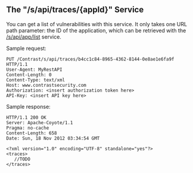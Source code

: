 <!--
title: "Get Application Vulnerabilities"
description: "Information on how to get application vulnerabilities"
tags: "tools vulnerability API v1"
-->

## The "/s/api/traces/{appld}" Service

You can get a list of vulnerabilities with this service. It only takes one URL path parameter: the ID of the application, which can be retrieved with the [/s/api/app/list](tools-apiapps.html#monitor) service.

Sample request:

```
PUT /Contrast/s/api/traces/b4cc1c84-8965-4362-8144-0e8ae1e6fa9f HTTP/1.1
User-Agent: MyRestAPI
Content-Length: 0
Content-Type: text/xml
Host: www.contrastsecurity.com
Authorization: <insert authorization token here>
API-Key: <insert API key here>
```

Sample response:

```
HTTP/1.1 200 OK
Server: Apache-Coyote/1.1
Pragma: no-cache
Content-Length: 658
Date: Sun, 18 Nov 2012 03:34:54 GMT

<?xml version="1.0" encoding="UTF-8" standalone="yes"?>
<traces>
   //TODO
</traces>
```
